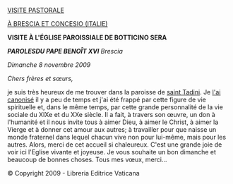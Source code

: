 [VISITE PASTORALE](/content/benedict-xvi/fr/travels/2009/index_brescia.html)

[À BRESCIA ET CONCESIO (ITALIE)](/content/benedict-xvi/fr/travels/2009/index_brescia.html)

**VISITE À L'ÉGLISE PAROISSIALE DE BOTTICINO SERA**

***PAROLES******DU PAPE BENOÎT XVI*** *Brescia*

*Dimanche 8 novembre 2009*

*Chers frères et sœurs,*

je suis très heureux de me trouver dans la paroisse de [saint Tadini](http://www.vatican.va/news_services/liturgy/saints/2009/ns_lit_doc_20090426_tadini_fr.html). Je [l'ai canonisé](/content/benedict-xvi/fr/homilies/2009/documents/hf_ben-xvi_hom_20090426_canonizzazioni.html) il y a peu de temps et j'ai été frappé par cette figure de vie spirituelle et, dans le même temps, par cette grande personnalité de la vie sociale du XIXe et du XXe siècle. Il a fait, à travers son œuvre, un don à l'humanité et il nous invite tous à aimer Dieu, à aimer le Christ, à aimer la Vierge et à donner cet amour aux autres; à travailler pour que naisse un monde fraternel dans lequel chacun vive non pour lui-même, mais pour les autres. Alors, merci de cet accueil si chaleureux. C'est une grande joie de voir ici l'Eglise vivante et joyeuse. Je vous souhaite un bon dimanche et beaucoup de bonnes choses. Tous mes vœux, merci...

© Copyright 2009 - Libreria Editrice Vaticana